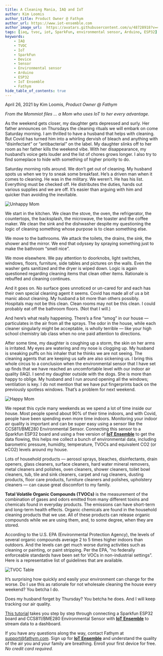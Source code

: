 ```yaml
---
title: A Cleaning Mania, IAQ and IoT
author: Kim Loomis
author_title: Product Owner @ Fathym
author_url: https://www.iot-ensemble.com
author_image_url:  https://avatars.githubusercontent.com/u/48728918?v=4
tags: [iaq, tvoc, iot, SparkFun, environmental sensor, Arduino, ESP32]
keywords:
    - IAQ
    - TVOC
    - IoT
    - SparkFun
    - Device
    - Sensor
    - Environmental sensor
    - Arduino
    - ESP32
    - IoT Ensemble
    - Fathym
hide_table_of_contents: true
---
```


April 26, 2021 by Kim Loomis, _Product Owner @ Fathym_

_From the Mommiot files … a Mom who uses IoT to her every advantage._

As the weekend gets closer, my daughter gets depressed and surly. Her father announces on Thursdays the cleaning rituals we will embark on come Saturday morning. I am thrilled to have a husband that helps with cleaning. But Covid has turned him into a whirling dervish of bleach and anything with “disinfectant” or “antibacterial” on the label. My daughter slinks off to her room as her father kills the weekend vibe. With her disappearance, my husband’s voice gets louder and the list of chores grows longer. I also try to find someplace to hide with something of higher priority to do.

Saturday morning rolls around. We don’t get out of cleaning. My husband spots us when we try to sneak some breakfast. He’s a driven man when it comes to cleaning. He was in the military. We weren’t. He has his list. Everything must be checked off. He distributes the duties, hands out various supplies and we are off. It’s easier than arguing with him and quicker than avoiding the inevitable.

![Unhappy Mom](https://www.iot-ensemble.com/img/screenshots/mom_unhappy_cleaning.jpg)

We start in the kitchen. We clean the stove, the oven, the refrigerator, the countertops, the backsplash, the microwave, the toaster and the coffee maker. We clean the sink and the dishwasher despite my questioning the logic of cleaning something whose purpose is to clean something else.

We move to the bathrooms. We attack the toilets, the drains, the sink, the shower and the mirror. We end that odyssey by spraying something just to make the bathroom “smell nice”.

We move elsewhere. We pay attention to doorknobs, light switches, windows, floors, furniture, side tables and pictures on the walls. Even the washer gets sanitized and the dryer is wiped down. Logic is again questioned regarding cleaning items that clean other items. Rationale is rebuffed and cleaning continues.

And it goes on. No surface goes unnoticed or un-cared for and each has their own special cleaning agent it seems. Covid has made all of us a bit manic about cleaning. My husband a bit more than others possibly. Hospitals may not be this clean. Clean rooms may not be this clean. I could probably eat off the bathroom floors. (Not that I will.)

And here’s what really happening. There’s a fine “smog” in our house — particulates in the air from all the sprays. The odor in the house, while each cleaner singularly might be acceptable, is wholly terrible — like your high school chemistry lab class when no one paid attention to directions.

After some time, my daughter is coughing up a storm, the skin on her arms is irritated. My eyes are watering and my nose is clogging up. My husband is sneaking puffs on his inhaler that he thinks we are not seeing. The cleaning agents that are keeping us safe are also sickening us. I bring this whole circus to a conclusion when the environmental sensor that I have set up finds that we have reached an uncomfortable level with our indoor air quality (IAQ). I send my daughter outside with the dogs. She is more than happy to oblige. My husband and I run around opening all the windows; ventilation is key. I do not mention that we have put fingerprints back on the previously spotless windows. That’s a problem for next weekend.

![Happy Mom](https://www.iot-ensemble.com/img/screenshots/mom_happy_cleaning.jpg)

We repeat this cycle many weekends as we spend a lot of time inside our house. Most people spend about 90% of their time indoors, and with Covid, people have been spending even more time indoors. Monitoring your indoor air quality is important and can be super easy using a sensor like the CCS811/BME280 Environmental Sensor. Connecting this sensor to a Sparkfun ESP32 board and using a free version of **[IoT Ensemble](https://www.iot-ensemble.com)** to get the data flowing, this helps me collect a bunch of environmental data, including barometric pressure, humidity, temperature, TVOCs and equivalent CO2 (or eCO2) levels around my house.

Lots of household products — aerosol sprays, bleaches, disinfectants, drain openers, glass cleaners, surface cleaners, hard water mineral removers, metal cleaners and polishes, oven cleaners, shower cleaners, toilet bowl cleaners, tub, tile and sink cleaners, carpet and rug cleaners, dusting products, floor care products, furniture cleaners and polishes, upholstery cleaners — can cause great discomfort to my family.

**Total Volatile Organic Compounds (TVOCs)** is the measurement of the combination of gases and odors emitted from many different toxins and chemicals found in everyday products. The emissions can have short-term and long-term health effects. Organic chemicals are found in the household cleaning products that we use. All of these products can release organic compounds while we are using them, and, to some degree, when they are stored. 

According to the U.S. EPA (Environmental Protection Agency), the levels of several organic compounds average 2 to 5 times higher indoors than outdoors. And the levels can get much worse during activities such as cleaning or painting, or paint stripping. Per the EPA, “no federally enforceable standards have been set for VOCs in non-industrial settings”. Here is a representative list of guidelines that are available.

![TVOC Table](https://www.iot-ensemble.com/img/screenshots/mom_iaq_tvoc_chart.png)

It’s surprising how quickly and easily your environment can change for the worse. Do I use this as rationale for not wholesale cleaning the house every weekend? You betcha I do.

Does my husband forget by Thursday? You betcha he does. And I will keep tracking our air quality.

[This tutorial](https://www.iot-ensemble.com/docs/tutorials/arduino-esp32-and-enviro-sensor) takes you step by step through connecting a Sparkfun ESP32 board and CCS811/BME280 Environmental Sensor with **[IoT Ensemble](https://www.iot-ensemble.com)** to stream data to a dashboard.

If you have any questions along the way, contact Fathym at support@fathym.com. Sign up for **[IoT Ensemble](https://www.iot-ensemble.com)** and understand the quality of the air you and your family are breathing. Enroll your first device for free. _No credit card required._
